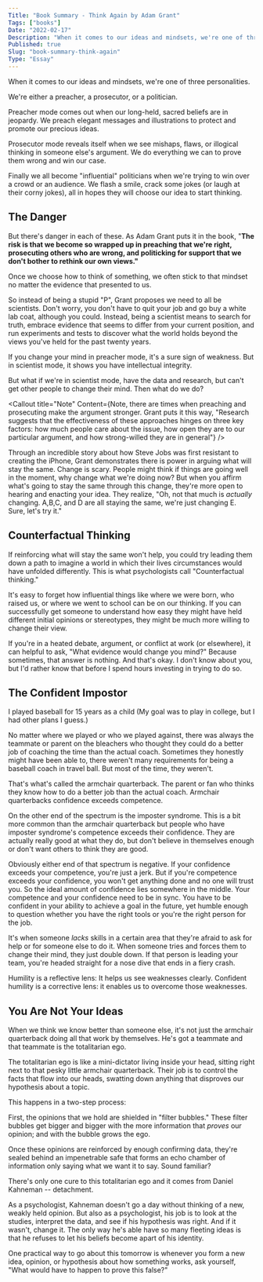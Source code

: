 ```yaml
---
Title: "Book Summary - Think Again by Adam Grant"
Tags: ["books"]
Date: "2022-02-17"
Description: "When it comes to our ideas and mindsets, we're one of three personalities: the preacher, the prosecutor, or the politician."
Published: true
Slug: "book-summary-think-again"
Type: "Essay"
---
```

When it comes to our ideas and mindsets, we're one of three personalities.

We're either a preacher, a prosecutor, or a politician.

Preacher mode comes out when our long-held, sacred beliefs are in jeopardy. We preach elegant messages and illustrations to protect and promote our precious ideas.

Prosecutor mode reveals itself when we see mishaps, flaws, or illogical thinking in someone else's argument. We do everything we can to prove them wrong and win our case.

Finally we all become "influential" politicians when we're trying to win over a crowd or an audience. We flash a smile, crack some jokes (or laugh at their corny jokes), all in hopes they will choose our idea to start thinking.

## The Danger

But there's danger in each of these. As Adam Grant puts it in the book, "**The risk is that we become so wrapped up in preaching that we're right, prosecuting others who are wrong, and politicking for support that we don't bother to rethink our own views."**

Once we choose how to think of something, we often stick to that mindset no matter the evidence that presented to us.

So instead of being a stupid "P", Grant proposes we need to all be scientists. Don't worry, you don't have to quit your job and go buy a white lab coat, although you could. Instead, being a scientist means to search for truth, embrace evidence that seems to differ from your current position, and run experiments and tests to discover what the world holds beyond the views you've held for the past twenty years.

If you change your mind in preacher mode, it's a sure sign of weakness. But in scientist mode, it shows you have intellectual integrity.

But what if we're in scientist mode, have the data and research, but can't get other people to change their mind. Then what do we do?

<Callout title="Note" Content={Note, there are times when preaching and prosecuting make the argument stronger. Grant puts it this way, "Research suggests that the effectiveness of these approaches hinges on three key factors: how much people care about the issue, how open they are to our particular argument, and how strong-willed they are in general"} />

Through an incredible story about how Steve Jobs was first resistant to creating the iPhone, Grant demonstrates there is power in arguing what will stay the same. Change is scary. People might think if things are going well in the moment, why change what we're doing now? But when you affirm what's going to stay the same through this change, they're more open to hearing and enacting your idea. They realize, "Oh, not that much is *actually* changing. A,B,C, and D are all staying the same, we're just changing E. Sure, let's try it."

## Counterfactual Thinking

If reinforcing what will stay the same won't help, you could try leading them down a path to imagine a world in which their lives circumstances would have unfolded differently. This is what psychologists call "Counterfactual thinking."

It's easy to forget how influential things like where we were born, who raised us, or where we went to school can be on our thinking. If you can successfully get someone to understand how easy they might have held different initial opinions or stereotypes, they might be much more willing to change their view.

If you're in a heated debate, argument, or conflict at work (or elsewhere), it can helpful to ask, "What evidence would change you mind?" Because sometimes, that answer is nothing. And that's okay. I don't know about you, but I'd rather know that before I spend hours investing in trying to do so.

## The Confident Impostor

I played baseball for 15 years as a child (My goal was to play in college, but I had other plans I guess.)

No matter where we played or who we played against, there was always the teammate or parent on the bleachers who thought they could do a better job of coaching the time than the actual coach. Sometimes they honestly might have been able to, there weren't many requirements for being a baseball coach in travel ball. But most of the time, they weren't.

That's what's called the armchair quarterback. The parent or fan who thinks they know how to do a better job than the actual coach. Armchair quarterbacks confidence exceeds competence.

On the other end of the spectrum is the imposter syndrome. This is a bit more common than the armchair quarterback but people who have imposter syndrome's competence exceeds their confidence. They are actually really good at what they do, but don't believe in themselves enough or don't want others to think they are good.

Obviously either end of that spectrum is negative. If your confidence exceeds your competence, you're just a jerk. But if you're competence exceeds your confidence, you won't get anything done and no one will trust you. So the ideal amount of confidence lies somewhere in the middle. Your competence and your confidence need to be in sync. You have to be confident in your ability to achieve a goal in the future, yet humble enough to question whether you have the right tools or you're the right person for the job.

It's when someone *lacks* skills in a certain area that they're afraid to ask for help or for someone else to do it. When someone tries and forces them to change their mind, they just double down. If that person is leading your team, you're headed straight for a nose dive that ends in a fiery crash.

Humility is a reflective lens: It helps us see weaknesses clearly. Confident humility is a corrective lens: it enables us to overcome those weaknesses.

## You Are Not Your Ideas

When we think we know better than someone else, it's not just the armchair quarterback doing all that work by themselves. He's got a teammate and that teammate is the totalitarian ego.

The totalitarian ego is like a mini-dictator living inside your head, sitting right next to that pesky little armchair quarterback. Their job is to control the facts that flow into our heads, swatting down anything that disproves our hypothesis about a topic.

This happens in a two-step process:

First, the opinions that we hold are shielded in "filter bubbles." These filter bubbles get bigger and bigger with the more information that *proves* our opinion; and with the bubble grows the ego.

Once these opinions are reinforced by enough confirming data, they're sealed behind an impenetrable safe that forms an echo chamber of information  only saying what we want it to say. Sound familiar?

There's only one cure to this totalitarian ego and it comes from Daniel Kahneman -- detachment.

As a psychologist, Kahneman doesn't go a day without thinking of a new, weakly held opinion. But also as a psychologist, his job is to look at the studies, interpret the data, and see if his hypothesis was right. And if it wasn't, change it. The only way he's able have so many fleeting ideas is that he refuses to let his beliefs become apart of his identity.

One practical way to go about this tomorrow is whenever you form a new idea, opinion, or hypothesis about how something works, ask yourself, "What would have to happen to prove this false?"
